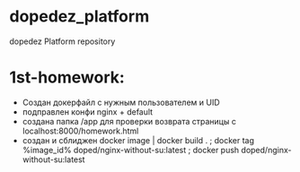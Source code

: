 # dopedez_platform
dopedez Platform repository

# 1st-homework:
  - Создан докерфайл с нужным пользователем и UID
  - подправлен конфи nginx + default
  - создана папка /app для проверки возврата страницы с localhost:8000/homework.html
  - создан и сблиджен docker image |
                                    docker build . ; docker tag %image_id% doped/nginx-without-su:latest ; docker push doped/nginx-without-su:latest
                                    
